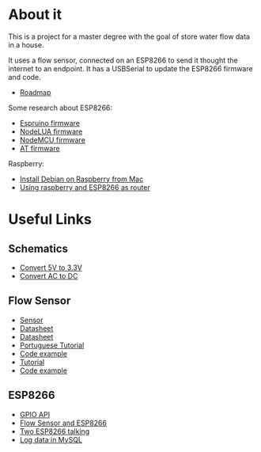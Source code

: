 # About it

This is a project for a master degree with the goal of store water flow data in a house.

It uses a flow sensor, connected on an ESP8266 to send it thought the internet to an endpoint.
It has a USBSerial to update the ESP8266 firmware and code.

* [Roadmap](https://github.com/ericmaicon/water-sensor/blob/master/docs/Roadmap.md)

Some research about ESP8266:

* [Espruino firmware](https://github.com/ericmaicon/water-sensor/blob/master/docs/Espruino.md)
* [NodeLUA firmware](https://github.com/ericmaicon/water-sensor/blob/master/docs/Nodelua.md)
* [NodeMCU firmware](https://github.com/ericmaicon/water-sensor/blob/master/docs/Nodemcu.md)
* [AT firmware](https://github.com/ericmaicon/water-sensor/blob/master/docs/AT.md)

Raspberry:

* [Install Debian on Raspberry from Mac](https://github.com/ericmaicon/water-sensor/blob/master/docs/Install-Raspberry.md)
* [Using raspberry and ESP8266 as router](https://github.com/ericmaicon/water-sensor/blob/master/docs/Raspberry.md)

# Useful Links

## Schematics
* [Convert 5V to 3.3V](http://kb.kaminskiengineering.com/node/171)
* [Convert AC to DC](http://www.elprocus.com/steps-to-convert-the-230v-ac-to-5v-dc/)

## Flow Sensor
* [Sensor](http://www.seeedstudio.com/wiki/G1'1/4_Water_Flow_sensor)
* [Datasheet](http://www.seeedstudio.com/depot/datasheet/water%20flow%20sensor%20datasheet.pdf)
* [Datasheet](http://www.hobbytronics.co.uk/datasheets/sensors/YF-S201.pdf)
* [Portuguese Tutorial](http://labdegaragem.com/profiles/blogs/tutorial-como-utilizar-o-sensor-de-fluxo-de-agua)
* [Code example](http://www.hobbytronics.co.uk/download/YF-S201.ino)
* [Tutorial](http://diyhacking.com/arduino-flow-rate-sensor/)
* [Code example](http://diyhacking.com/projects/FlowMeterDIY.ino)

## ESP8266
* [GPIO API](http://esp8266.co.uk/tutorials/introduction-to-the-gpio-api/)
* [Flow Sensor and ESP8266](http://www.esp8266.com/viewtopic.php?f=18&t=5624)
* [Two ESP8266 talking](http://randomnerdtutorials.com/how-to-make-two-esp8266-talk/)
* [Log data in MySQL](https://primalcortex.wordpress.com/2015/02/19/esp8266-logging-data-in-a-mysql-database/)